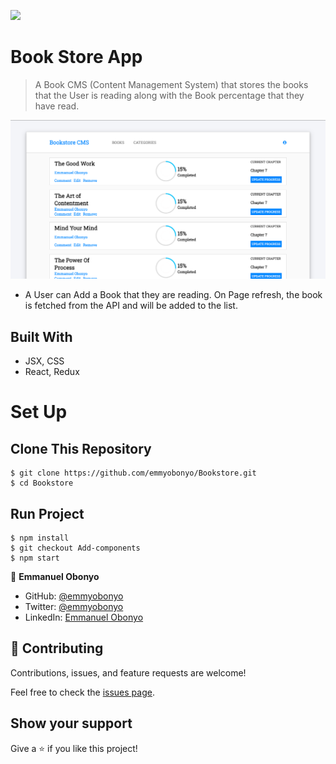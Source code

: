 ![](https://img.shields.io/badge/Microverse-blueviolet)

# Book Store App

> A Book CMS (Content Management System) that stores the books that the User is reading along with the Book percentage that they have read.

![Home Page](./public/home.png)

- A User can Add a Book that they are reading. On Page refresh, the book is fetched from the API and will be added to the list.

## Built With

- JSX, CSS
- React, Redux

<!-- ## Live Demo

- [Netlify](https://bookstore-react-redux.netlify.app/) -->

# Set Up
## Clone This Repository
```
$ git clone https://github.com/emmyobonyo/Bookstore.git
$ cd Bookstore
```

## Run Project
```
$ npm install
$ git checkout Add-components
$ npm start
```

👤 **Emmanuel Obonyo**

- GitHub: [@emmyobonyo](https://github.com/emmyobonyo)
- Twitter: [@emmyobonyo](https://twitter.com/emmyobonyo)
- LinkedIn: [Emmanuel Obonyo](https://www.linkedin.com/in/emmanuel-obonyo-3728a2200/)
## 🤝 Contributing

Contributions, issues, and feature requests are welcome!

Feel free to check the [issues page](https://github.com/emmyobonyo/Math-Magiians-Raect/issues).

## Show your support

Give a ⭐️ if you like this project!
